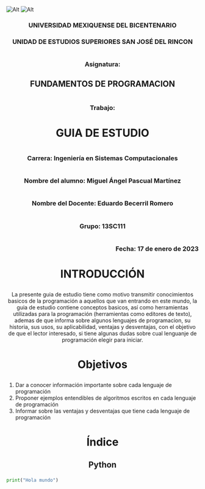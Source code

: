 
![Alt](https://i.pinimg.com/originals/97/d1/37/97d1371e491a311cb5d89c37de690848.png "UMB")
![Alt](https://www.conalepmex.edu.mx/images/2018/01/11/sitio-interes4-edomexgob.png "Gobierno del Estado de México")

### <p align = center> UNIVERSIDAD MEXIQUENSE DEL BICENTENARIO 
### <p align = center> UNIDAD DE ESTUDIOS SUPERIORES SAN JOSÉ DEL RINCON  
#
### <p align = center> Asignatura: 
## <p align = center> FUNDAMENTOS DE PROGRAMACION
#
### <p align = center> Trabajo:
# <p align = center> GUIA DE ESTUDIO
#
### <p align = center> Carrera: Ingeniería en Sistemas Computacionales
#
### <p align = center> Nombre del alumno: Miguel Ángel Pascual Martínez
#
### <p align = center> Nombre del Docente: Eduardo Becerril Romero
#
### <p align = center> Grupo: 13SC111
#
### <p align = right> Fecha: 17 de enero de 2023

#
#
#
#


# <p align = center> INTRODUCCIÓN

<p align = center> La presente guia de estudio tiene como motivo transmitir conocimientos basicos de la programación a aquellos que van entrando en este mundo, la guia de estudio contiene conceptos basicos, así como herramientas utilizadas para la programación (herramientas como editores de texto), ademas de que informa sobre algunos lenguajes de programacion, su historia, sus usos, su aplicabilidad, ventajas y desventajas, con el objetivo de que el lector interesado, si tiene algunas dudas sobre cual lenguanje de programación elegir para iniciar.

# <p align = center> Objetivos

1. Dar a conocer información importante sobre cada lenguaje de programación
2. Proponer ejemplos entendibles de algoritmos escritos en cada lenguaje de programación
3. Informar sobre las ventajas y desventajas que tiene cada lenguaje de programación

# <p align = center> Índice

## <p align = center> Python

```python
print("Hola mundo")
```
